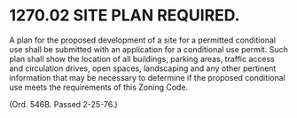 1270.02 SITE PLAN REQUIRED.
===========================

A plan for the proposed development of a site for a permitted
conditional use shall be submitted with an application for a conditional
use permit. Such plan shall show the location of all buildings, parking
areas, traffic access and circulation drives, open spaces, landscaping
and any other pertinent information that may be necessary to determine
if the proposed conditional use meets the requirements of this Zoning
Code.

(Ord. 546B. Passed 2-25-76.)
